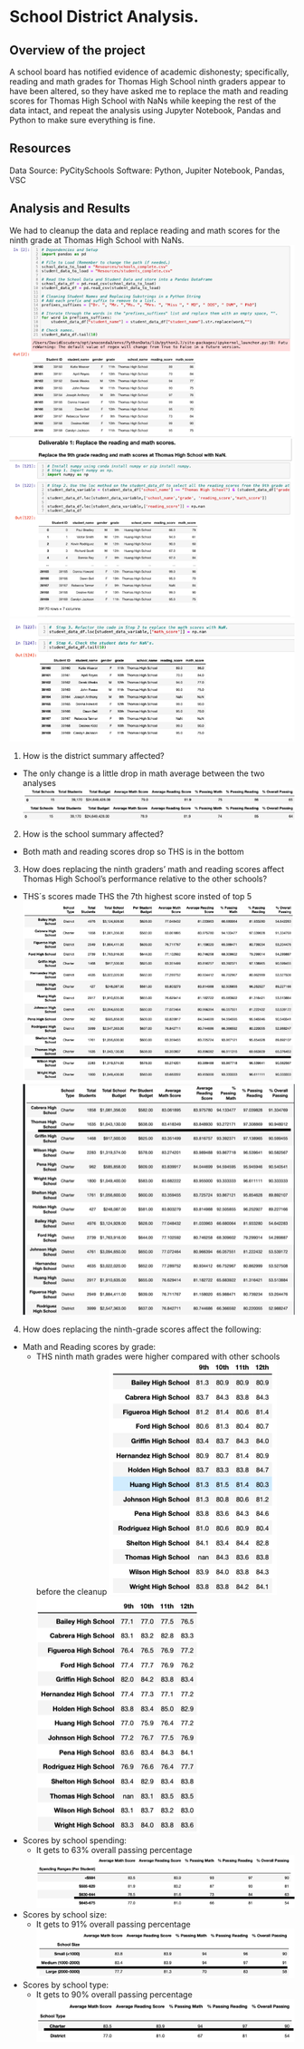 # School District Analysis.
## Overview of the project
A school board has notified evidence of academic dishonesty; specifically, reading and math grades for Thomas High School ninth graders appear to have been altered, so they have asked me to replace the math and reading scores for Thomas High School with NaNs while keeping the rest of the data intact, and repeat the analysis using Jupyter Notebook, Pandas and Python to make sure everything is fine.
## Resources
Data Source: PyCitySchools
Software: Python, Jupiter Notebook, Pandas, VSC
## Analysis and Results
We had to cleanup the data and replace reading and math scores for the ninth grade at Thomas High School with NaNs.
![programa_1](Resources/programa_1.png)
![programa_2](Resources/programa_2.png)
![programa_3](Resources/programa_3.png)
1. How is the district summary affected?
  - The only change is a little drop in math average between the two analyses
  ![district_summary_1](Resources/district_summary_1.png)
  ![district_summary_2](Resources/district_summary_2.png)
2. How is the school summary affected?
  - Both math and reading scores drop so THS is in the bottom
3. How does replacing the ninth graders’ math and reading scores affect Thomas High School’s performance relative to the other schools?
  - THS´s scores made THS the 7th highest score insted of top 5
  ![school_summary_1](Resources/school_summary_1.png)
  ![school_summary_2](Resources/school_summary_2.png)
4. How does replacing the ninth-grade scores affect the following:
  - Math and Reading scores by grade:
    - THS ninth math grades were higher compared with other  schools before the cleanup
  ![math_scores](Resources/math_scores.png)
  ![reading_scores](Resources/reading_scores.png)
  - Scores by school spending:
    - It gets to 63% overall passing percentage
    ![spending_1](Resources/spending_1.png)
  - Scores by school size:
    - It gets to 91% overall passing percentage
    ![size_1](Resources/size_1.png)
  - Scores by school type:
    - It gets to 90% overall passing percentage
    ![type_1](Resources/type_1.png)
